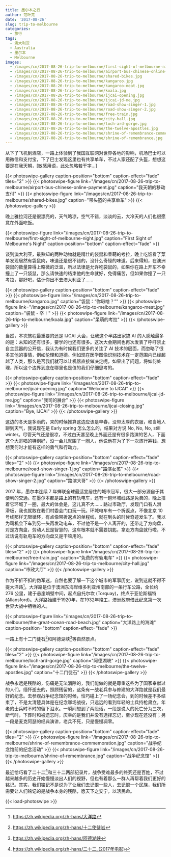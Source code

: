 ```yaml
---
title: 墨尔本之行
author: 范叶亮
date: '2017-08-26'
slug: trip-to-melbourne
categories:
  - 旅行
tags:
  - 澳大利亚
  - Australia
  - 墨尔本
  - Melbourne
images:
  - /images/cn/2017-08-26-trip-to-melbourne/first-sight-of-melbourne-night.jpg
  - /images/cn/2017-08-26-trip-to-melbourne/airport-bus-chinese-online-payment.jpg
  - /images/cn/2017-08-26-trip-to-melbourne/shared-bikes.jpg
  - /images/cn/2017-08-26-trip-to-melbourne/kangaroo.jpg
  - /images/cn/2017-08-26-trip-to-melbourne/kangaroo-meat.jpg
  - /images/cn/2017-08-26-trip-to-melbourne/koala.jpg
  - /images/cn/2017-08-26-trip-to-melbourne/ijcai-opening.jpg
  - /images/cn/2017-08-26-trip-to-melbourne/ijcai-jd-me.jpg
  - /images/cn/2017-08-26-trip-to-melbourne/road-show-singer-1.jpg
  - /images/cn/2017-08-26-trip-to-melbourne/road-show-singer-2.jpg
  - /images/cn/2017-08-26-trip-to-melbourne/free-train.jpg
  - /images/cn/2017-08-26-trip-to-melbourne/city-hall.jpg
  - /images/cn/2017-08-26-trip-to-melbourne/loch-ard-gorge.jpg
  - /images/cn/2017-08-26-trip-to-melbourne/the-twelve-apostles.jpg
  - /images/cn/2017-08-26-trip-to-melbourne/shrine-of-remembrance-commemoration.jpg
  - /images/cn/2017-08-26-trip-to-melbourne/shrine-of-remembrance.jpg
---
```


从下了飞机到酒店，一路上体验到了我国互联网对世界各地的影响，机场巴士可以用微信和支付宝，下了巴士发现这里也有共享单车，不过人家还配了头盔，想想这要是在我天朝，[敏感用语，此处忽略若干字...]

{{< photoswipe-gallery caption-position="bottom" caption-effect="fade" tiles="2" >}}
{{< photoswipe-figure link="/images/cn/2017-08-26-trip-to-melbourne/airport-bus-chinese-online-payment.jpg" caption="我天朝的移动支付" >}}
{{< photoswipe-figure link="/images/cn/2017-08-26-trip-to-melbourne/shared-bikes.jpg" caption="带头盔的共享单车" >}}
{{< /photoswipe-gallery >}}

晚上雅拉河还是很漂亮的，天气略凉，空气不错，淡淡的云，大冷天的人们也很愿意在外面吃饭。

{{< photoswipe-figure link="/images/cn/2017-08-26-trip-to-melbourne/first-sight-of-melbourne-night.jpg" caption="First Sight of Melbourne's Night" caption-position="bottom" caption-effect="fade" >}}

谈到澳大利亚，最熟知的两种动物就是精壮的袋鼠和呆萌的考拉，晚上吃饭看了菜单发现居然有袋鼠肉，味道还是很不错的，没什么奇怪的味道。后来得知，在澳洲袋鼠的数量算得上略微的泛滥，所以法律是允许吃袋鼠的，如果你在路上开车不幸撞上了一只袋鼠，那么请快速的结束他的生命就好，免得痛苦，但如果你撞了一只考拉，那好吧，估计你出不去澳大利亚了......

{{< photoswipe-gallery caption-position="bottom" caption-effect="fade" >}}
{{< photoswipe-figure link="/images/cn/2017-08-26-trip-to-melbourne/kangaroo.jpg" caption="袋鼠：“你瞅啥？”" >}}
{{< photoswipe-figure link="/images/cn/2017-08-26-trip-to-melbourne/kangaroo-meat.jpg" caption="袋鼠 - 卒！" >}}
{{< photoswipe-figure link="/images/cn/2017-08-26-trip-to-melbourne/koala.jpg" caption="呆萌的考拉" >}}
{{< /photoswipe-gallery >}}

当然，本次旅程最重要的还是 IJCAI 大会，让我这个半路出家搞 AI 的人感触最多的是：未知的还有很多，要学的也还有很多。这次大会期间也再次发表了呼吁禁止自主武器的公开信，我认为有时候我们更多的关注了 AI 技术的层面，而忽略了很多其他的事情，例如伦理和道德。例如现在医学图像识别技术在一定范围内已经超越了人类，那么是否我们就可以让机器直接做决定呢，如果出了问题，将如何处理，所以这个边界到底在哪里也是值的我们仔细思考的。

{{< photoswipe-gallery caption-position="bottom" caption-effect="fade" >}}
{{< photoswipe-figure link="/images/cn/2017-08-26-trip-to-melbourne/ijcai-opening.jpg" caption="Welcome to IJCAI" >}}
{{< photoswipe-figure link="/images/cn/2017-08-26-trip-to-melbourne/ijcai-jd-me.jpg" caption="我司的展台" >}}
{{< photoswipe-figure link="/images/cn/2017-08-26-trip-to-melbourne/ijcai-closing.jpg" caption="Bye, IJCAI" >}}
{{< /photoswipe-gallery >}}

这边的冬天是多雨的，来的时候推算这边应该是早春，没带太厚的衣服，和当地人聊到天气，我说现在是 Early spring 怎么怎么的，结果对方说 No, No, No, still winter。尽管天气还是很凉，不过白天甚至晚上外面还是有很多路演的艺人，下面这个大哥唱的特别好，没一会儿就围了一圈人，他说他在为了下一次旅行筹钱，想想我何时才能有这样的勇气和行动力。

{{< photoswipe-gallery caption-position="bottom" caption-effect="fade" tiles="2" >}}
{{< photoswipe-figure link="/images/cn/2017-08-26-trip-to-melbourne/road-show-singer-1.jpg" caption="路演女孩" >}}
{{< photoswipe-figure link="/images/cn/2017-08-26-trip-to-melbourne/road-show-singer-2.jpg" caption="路演大哥" >}}
{{< /photoswipe-gallery >}}

2017 年，墨尔本连续 7 年蝉联全球最适宜居住的城市冠军，很大一部分源自于其便利的交通。在墨尔本都是路上的有轨电车，还有一趟环城线路是免费的，晚上搭着它环城了一圈，最大的体会是，这儿真不大...... 路过市政厅，发现门口有人滑滑板，我也就敢在我们村委会门口玩一玩。环城电车有一个折返点，不像北京 10 号线那样无限循环，有点像带折返点的单程线，就在到头的时候奇迹发生了。我以为司机会下车到另一头再发动电车，不过他不是一个人离开的，还带走了方向盘，对是方向盘，劳动人民是智慧的，这车根本就不需要钥匙，拿走方向盘就行啦，不过话说有轨电车的方向盘又是干嘛用的。

{{< photoswipe-gallery caption-position="bottom" caption-effect="fade" tiles="2" >}}
{{< photoswipe-figure link="/images/cn/2017-08-26-trip-to-melbourne/free-train.jpg" caption="免费的有轨电车" >}}
{{< photoswipe-figure link="/images/cn/2017-08-26-trip-to-melbourne/city-hall.jpg" caption="市政大厅" >}}
{{< /photoswipe-gallery >}}

作为不折不扣的伪军迷，自然也要了解一下这个城市的军事历史，说到这就不得不提大洋路[^the-great-ocean-road]。大洋路是位于澳洲东海岸维多利亚州南部的一条行车公路，全长约 276 公里，建于悬崖峭壁中间，起点自托尔坎 (Torquay)，终点于亚伦斯福特 (Allansford)。大洋路始建于1920年，在1932年竣工，澳洲政府借此纪念第一次世界大战中牺牲的人。

{{< photoswipe-figure link="/images/cn/2017-08-26-trip-to-melbourne/the-great-ocean-road-beach.jpg" caption="大洋路上的海滩" caption-position="bottom" caption-effect="fade" >}}

一路上有十二门徒石[^the-twelve-apostles]和阿德湖峡[^loch-ard-gorge]等自然景点。

{{< photoswipe-gallery caption-position="bottom" caption-effect="fade" tiles="2" >}}
{{< photoswipe-figure link="/images/cn/2017-08-26-trip-to-melbourne/loch-ard-gorge.jpg" caption="阿德湖峡" >}}
{{< photoswipe-figure link="/images/cn/2017-08-26-trip-to-melbourne/the-twelve-apostles.jpg" caption="十二门徒石" >}}
{{< /photoswipe-gallery >}}

战争永远是残酷的，伤痛是无法消除的，我们能做的就是尊重这些为了国家奉献过的人们，缅怀逝去的，照顾残留的，这条有一战老兵参与修建的大洋路就是我们最好的纪念。去参观战争纪念馆的时候，恰巧碰上了一场纪念会，到的时候差不多结束了，不是太清楚具体是在纪念哪场战役，只远远的看到年轻的士兵持枪肃立，年老的士兵时不时的留下泪水。一瞬间想到了两段话，一段是说人的死亡分为三次，断气时，下葬时和被遗忘时，庆幸的是我们并没有选择忘记，至少现在还没有；另一段是麦克阿瑟的经典演讲，老兵不死，只是慢慢凋零。

{{< photoswipe-gallery caption-position="bottom" caption-effect="fade" tiles="2" >}}
{{< photoswipe-figure link="/images/cn/2017-08-26-trip-to-melbourne/shrine-of-remembrance-commemoration.jpg" caption="战争纪念馆前的纪念活动" >}}
{{< photoswipe-figure link="/images/cn/2017-08-26-trip-to-melbourne/shrine-of-remembrance.jpg" caption="战争纪念馆" >}}
{{< /photoswipe-gallery >}}

最近恰巧看了二十二[^twenty-two]和三十二两部纪录片，战争受难最多的终究还是百姓，不过越来越多的历史开始慢慢淡出人们的视野，但也有着那么一群人再帮着我们更好的铭记。其实，我们铭记不是说为了让我们去记恨一些人，去记恨一个民族，我们所需要让人们铭记的是战争本身的残酷，愿天下之安宁，以活民命。

[^the-great-ocean-road]: https://zh.wikipedia.org/zh-hans/大洋路

[^the-twelve-apostles]: https://zh.wikipedia.org/zh-hans/十二使徒岩

[^loch-ard-gorge]: https://zh.wikipedia.org/zh-hans/阿德湖峡

[^twenty-two]: https://zh.wikipedia.org/zh-hans/二十二_(2017年电影)

{{< load-photoswipe >}}
